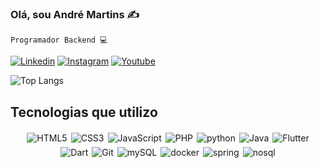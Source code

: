 ### Olá, sou André Martins ✍️
    Programador Backend 💻

[![Linkedin](https://img.shields.io/badge/-linkedin-0077B5?logo=linkedin&logoColor=white)](https://www.linkedin.com/in/andre-m-brandao/) [![Instagram](https://img.shields.io/badge/-instagram-E4405F?logo=instagram&logoColor=white)](https://www.instagram.com/andre_amb7184/) [![Youtube](https://img.shields.io/badge/-youtube-FF0000?logo=youtube&logoColor=white)](https://www.youtube.com/@andrebrandao9348)

<!-- [![Anurag's GitHub stats](https://github-readme-stats.vercel.app/api?username=anuraghazra)](https://github.com/anuraghazra/github-readme-stats) -->

![Top Langs](https://github-readme-stats.vercel.app/api/top-langs/?username=andre7184&layout=compact)

## Tecnologias que utilizo

<div style="display: flex; flex-wrap: wrap; justify-content: center;">
<img style="padding:3px" alt='HTML5' src="https://img.shields.io/badge/-HTML5-FF0000?logo=html5&logoColor=white">
<img style="padding:3px" alt='CSS3' src="https://img.shields.io/badge/-CSS3-0077B5?logo=css3&logoColor=white">
<img style="padding:3px" alt='JavaScript' src="https://img.shields.io/badge/-JavaScript-F7DF1E?logo=javascript&logoColor=white">
<img style="padding:3px" alt='PHP' src="https://img.shields.io/badge/-PHP-777BB4?logo=php&logoColor=white">
<img style="padding:3px" alt='python' src="https://img.shields.io/badge/-Python-3776AB?logo=python&logoColor=white">
<img style="padding:3px" alt='Java' src="https://img.shields.io/badge/-Java-F80000?logo=java&logoColor=white">
<img style="padding:3px" alt='Flutter' src="https://img.shields.io/badge/-Flutter-000000?logo=flutter&logoColor=white">
<img style="padding:3px" alt='Dart' src="https://img.shields.io/badge/-Dart-00B4AB?logo=dart&logoColor=white">
<img style="padding:3px" alt='Git' src="https://img.shields.io/badge/-Git-000000?logo=git&logoColor=white">
<img style="padding:3px" alt='mySQL' src="https://img.shields.io/badge/-MySQL-00758A?logo=mysql&logoColor=white">
<img style="padding:3px" alt='docker' src="https://img.shields.io/badge/-Docker-2496ED?logo=docker&logoColor=white">
<img style="padding:3px" alt='spring' src="https://img.shields.io/badge/-Spring-6DB33F?logo=spring&logoColor=white">
<img style="padding:3px" alt='nosql' src="https://img.shields.io/badge/-NoSQL-00758A?logo=nosql&logoColor=white">
</div>


